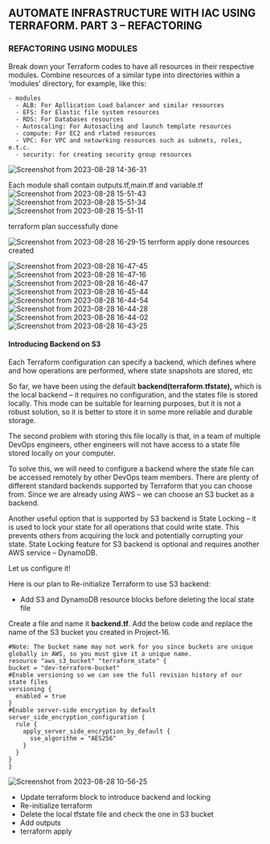 ## AUTOMATE INFRASTRUCTURE WITH IAC USING TERRAFORM. PART 3 – REFACTORING
### REFACTORING USING MODULES
Break down your Terraform codes to have all resources in their respective modules. Combine resources of a similar type into directories within a ‘modules’ directory, for example, like this:
```
- modules
  - ALB: For Apllication Load balancer and similar resources
  - EFS: For Elastic file system resources
  - RDS: For Databases resources
  - Autoscaling: For Autosacling and launch template resources
  - compute: For EC2 and rlated resources
  - VPC: For VPC and netowrking resources such as subnets, roles, e.t.c.
  - security: for creating security group resources
```
![Screenshot from 2023-08-28 14-36-31](https://github.com/Lukobet/Darey.io_pbl/assets/110517150/89580073-3597-4fdf-9c78-8141515c4719)

Each module shall contain outputs.tf,main.tf and variable.tf
![Screenshot from 2023-08-28 15-51-43](https://github.com/Lukobet/Darey.io_pbl/assets/110517150/affccdfa-98e9-4e89-a4af-c7c07104915c)
![Screenshot from 2023-08-28 15-51-34](https://github.com/Lukobet/Darey.io_pbl/assets/110517150/4ac4372e-7ab5-4bd2-abc7-fb8f74e84281)
![Screenshot from 2023-08-28 15-51-11](https://github.com/Lukobet/Darey.io_pbl/assets/110517150/3b83515f-e6e0-47b7-9b1b-3fda72d64f92)

terraform plan successfully done

![Screenshot from 2023-08-28 16-29-15](https://github.com/Lukobet/Darey.io_pbl/assets/110517150/687dc703-549f-487e-ab0b-97a44975f3ea)
terrform apply done
resources created




![Screenshot from 2023-08-28 16-47-45](https://github.com/Lukobet/Darey.io_pbl/assets/110517150/a3f996dd-c526-42eb-a183-9cba23ea0cf4)
![Screenshot from 2023-08-28 16-47-16](https://github.com/Lukobet/Darey.io_pbl/assets/110517150/3f9140d8-a41c-489e-aa31-b11bea3a07ce)
![Screenshot from 2023-08-28 16-46-47](https://github.com/Lukobet/Darey.io_pbl/assets/110517150/fcd0800b-368a-473a-9947-e4007e1f9937)
![Screenshot from 2023-08-28 16-45-44](https://github.com/Lukobet/Darey.io_pbl/assets/110517150/bfeee219-702b-43ff-bd08-c86fe9006bcb)
![Screenshot from 2023-08-28 16-44-54](https://github.com/Lukobet/Darey.io_pbl/assets/110517150/8443afeb-b3e9-4ef2-a1ed-f4d819b9a5e6)
![Screenshot from 2023-08-28 16-44-28](https://github.com/Lukobet/Darey.io_pbl/assets/110517150/904f205d-95be-4c56-8535-c35f966f945f)
![Screenshot from 2023-08-28 16-44-02](https://github.com/Lukobet/Darey.io_pbl/assets/110517150/84bc1ba7-4106-4392-a51f-1950be347cc1)
![Screenshot from 2023-08-28 16-43-25](https://github.com/Lukobet/Darey.io_pbl/assets/110517150/c1b05666-3731-435b-a06e-2dbd8ab34a5d)

#### Introducing Backend on S3
Each Terraform configuration can specify a backend, which defines where and how operations are performed, where state snapshots are stored, etc

So far, we have been using the default **backend(terraform.tfstate),** which is the local backend – it requires no configuration, and the states file is stored locally. This mode can be suitable for learning purposes, but it is not a robust solution, so it is better to store it in some more reliable and durable storage.

The second problem with storing this file locally is that, in a team of multiple DevOps engineers, other engineers will not have access to a state file stored locally on your computer.

To solve this, we will need to configure a backend where the state file can be accessed remotely by other DevOps team members. There are plenty of different standard backends supported by Terraform that you can choose from. Since we are already using AWS – we can choose an S3 bucket as a backend.

Another useful option that is supported by S3 backend is State Locking – it is used to lock your state for all operations that could write state. This prevents others from acquiring the lock and potentially corrupting your state. State Locking feature for S3 backend is optional and requires another AWS service – DynamoDB.

Let us configure it!

Here is our plan to Re-initialize Terraform to use S3 backend:

* Add S3 and DynamoDB resource blocks before deleting the local state file


Create a file and name it **backend.tf**. Add the below code and replace the name of the S3 bucket you created in Project-16.
  ```
#Note: The bucket name may not work for you since buckets are unique globally in AWS, so you must give it a unique name.
resource "aws_s3_bucket" "terraform_state" {
  bucket = "dev-terraform-bucket"
  #Enable versioning so we can see the full revision history of our state files
  versioning {
    enabled = true
  }
  #Enable server-side encryption by default
  server_side_encryption_configuration {
    rule {
      apply_server_side_encryption_by_default {
        sse_algorithm = "AES256"
      }
    }
  }
}
```
![Screenshot from 2023-08-28 10-56-25](https://github.com/Lukobet/Darey.io_pbl/assets/110517150/1146032c-9101-4d92-b911-84eb3be3ed4c)



* Update terraform block to introduce backend and locking
* Re-initialize terraform
* Delete the local tfstate file and check the one in S3 bucket
* Add outputs
* terraform apply
